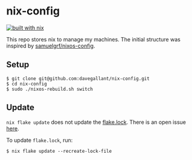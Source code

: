 # nix-config

[![built with nix](https://builtwithnix.org/badge.svg)](https://builtwithnix.org)

This repo stores nix to manage my machines. The initial structure was inspired by [samuelgrf/nixos-config](https://gitlab.com/samuelgrf/nixos-config/-/tree/master/).

## Setup

```console
$ git clone git@github.com:davegallant/nix-config.git
$ cd nix-config
$ sudo ./nixos-rebuild.sh switch
```

## Update

`nix flake update` does not update the [flake.lock](./flake.lock). There is an open issue [here](https://github.com/NixOS/nix/issues/3781).

To update `flake.lock`, run:

```console
$ nix flake update --recreate-lock-file
```
